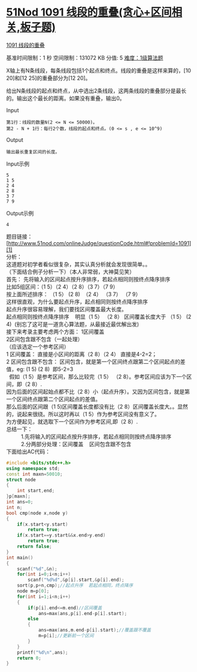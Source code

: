 # [51Nod 1091 线段的重叠(贪心+区间相关,板子题)][0]

[1091 线段的重叠][1]

基准时间限制：1 秒 空间限制：131072 KB 分值: 5 [难度：1级算法题][2]

  
  
X轴上有N条线段，每条线段包括1个起点和终点。线段的重叠是这样来算的，[10 20]和[12 25]的重叠部分为[12 20]。

给出N条线段的起点和终点，从中选出2条线段，这两条线段的重叠部分是最长的。输出这个最长的距离。如果没有重叠，输出0。

Input

    第1行：线段的数量N(2 <= N <= 50000)。
    第2 - N + 1行：每行2个数，线段的起点和终点。(0 <= s , e <= 10^9)

Output

    输出最长重复区间的长度。

Input示例

    5
    1 5
    2 4
    2 8
    3 7
    7 9

Output示例

    4  
题目链接：[http://www.51nod.com/onlineJudge/questionCode.html#!problemId=1091][1]  
分析：  
这道题对初学者看似很复杂，其实认真分析就会发现很简单。。  
（下面结合例子分析一下）（本人非常弱，大神莫见笑）  
首先： 先将输入的区间起点按升序排序，若起点相同则按终点降序排序  
比如5组区间：（1 5）（2 4）（2 8）（3 7）（7 9）  
按上面所述排序： （1 5） (2 8)  （2 4） （3 7） （7 9）  
这样很直观，为什么要起点升序，起点相同则按终点降序排序  
起点升序很容易理解，我们要找区间覆盖最大长度。  
起点相同则按终点降序排序    明显（1 5） （2 8） 区间覆盖长度大于 （1 5） (2 4)  (别忘了这可是一道贪心算法题，从最接近最优解出发)  
接下来考录主要考虑两个方面： 1区间覆盖   
2区间包含跟不包含（一起处理）  
（应该选定一个参考区间）  
1 区间覆盖： 直接是小区间的距离（2 8）（2 4） 直接是4-2=2；  
2 区间包含跟不包含： 区间包含，就是第一个区间终点跟第二个区间起点的差值，eg: (1 5) (2 8)  即5-2=3  
  假如（1 5）是参考区间，那么比较完（1 5） （2 8）。参考区间应该为下一个区间，即（2 8）.  
因为后面的区间起始点都不比（2 8）小（起点升序）。又因为区间包含，就是第一个区间终点跟第二个区间起点的差值。  
那么后面的区间跟（1 5)区间覆盖长度都没有比（2 8）区间覆盖长度大。。显然的，说起来很绕。所以这时再以（1 5）作为参考区间没有意义了。  
为方便起见，就选取下一个区间作为参考区间,即（2 8）.  
总结一下：  
          1.先将输入的区间起点按升序排序，若起点相同则按终点降序排序  
          2.分两部分处理：区间覆盖    区间包含跟不包含  
下面给出AC代码：

 
```c++
#include <bits/stdc++.h>
using namespace std;
const int maxn=50010;
struct node
{
    int start,end;
}p[maxn];
int ans=0;
int n;
bool cmp(node x,node y)
{
    if(x.start<y.start)
        return true;
    if(x.start==y.start&&x.end>y.end)
        return true;
    return false;
}
int main()
{
    scanf("%d",&n);
    for(int i=0;i<n;i++)
        scanf("%d%d",&p[i].start,&p[i].end);
    sort(p,p+n,cmp);//起点升序  若起点相同，终点降序
    node m=p[0];
    for(int i=1;i<n;i++)
    {
        if(p[i].end<=m.end)//区间覆盖
            ans=max(ans,p[i].end-p[i].start);
        else
        {
            ans=max(ans,m.end-p[i].start);//覆盖跟不覆盖 
            m=p[i];//更新前一个区间
        }
    }
    printf("%d\n",ans);
    return 0;
}
```
[0]: http://www.cnblogs.com/ECJTUACM-873284962/p/6665489.html
[1]: http://www.51nod.com/onlineJudge/questionCode.html#%21problemId=1091
[2]: http://www.51nod.com/onlineJudge/problemList.html#%21groupId=2